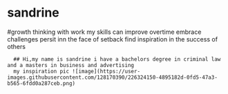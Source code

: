 # sandrine
#growth thinking
   with work my skills can improve overtime
   embrace challenges 
   persit inn the face of setback
   find inspiration in the success of others 
      
      
      ## Hi,my name is sandrine i have a bachelors degree in criminal law and a masters in business and advertising 
      my inspiration pic ![image](https://user-images.githubusercontent.com/128170390/226324150-4895182d-0fd5-47a3-b565-6fdd0a287ceb.png)

